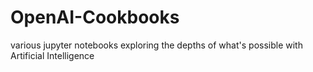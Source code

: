 # OpenAI-Cookbooks
various jupyter notebooks exploring the depths of what's possible with Artificial Intelligence
